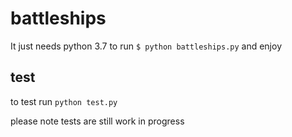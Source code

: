 # battleships
It just needs python 3.7 to run
`$ python battleships.py`
and enjoy

## test
to test run 
`python test.py`

please note tests are still work in progress
